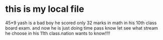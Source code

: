# this is my local file
45*9
yash is a bad boy he scored only 32 marks in math in his 10th class board exam. and now he is just doing time pass know let see what stream he choose in his 11th class.nation wants to know!!!!
